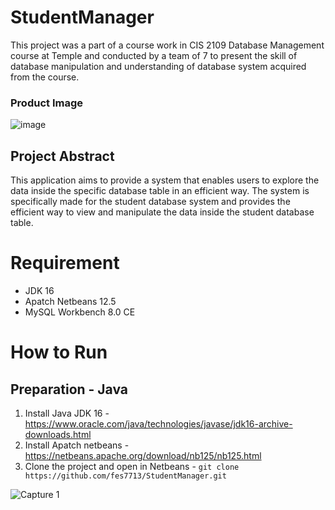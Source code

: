 # StudentManager

This project was a part of a course work in CIS 2109 Database Management course at Temple and conducted by a team of 7 to present the skill of database manipulation and understanding of database system acquired from the course.
### Product Image
![image](https://user-images.githubusercontent.com/71058334/210538013-3ba72798-bedb-4139-aca3-58822fb4eee7.png)

## Project Abstract
This application aims to provide a system that enables users to explore the data inside the specific database table in an efficient way. The system is specifically made for the student database system and provides the efficient way to view and manipulate the data inside the student database table.

# Requirement
- JDK 16
- Apatch Netbeans 12.5
- MySQL Workbench 8.0 CE

# How to Run
## Preparation - Java
1. Install Java JDK 16 - https://www.oracle.com/java/technologies/javase/jdk16-archive-downloads.html
2. Install Apatch netbeans - https://netbeans.apache.org/download/nb125/nb125.html
3. Clone the project and open in Netbeans - 
  ` git clone https://github.com/fes7713/StudentManager.git `

![Capture 1](https://user-images.githubusercontent.com/71058334/210331324-93e3b6e9-9166-496c-984a-9cce4d12d185.PNG)
